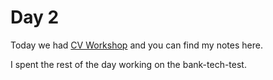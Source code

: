 # Day 2

Today we had [CV Workshop](./CV_writing.md) and you can find my notes here.

I spent the rest of the day working on the bank-tech-test.